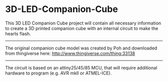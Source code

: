 3D-LED-Companion-Cube
=====================

This 3D LED Companion Cube project will contain all necessary information to create a 3D printed companion cube with an
internal circuit to make the hearts flash.
_____________________

The original companion cube model was created by Poh and downloaded from thingiverse here: http://www.thingiverse.com/thing:33138
_____________________
The circuit is based on an attiny25/45/85 MCU, that will require additional hardware to program 
(e.g. AVR mkII or ATMEL-ICE).

